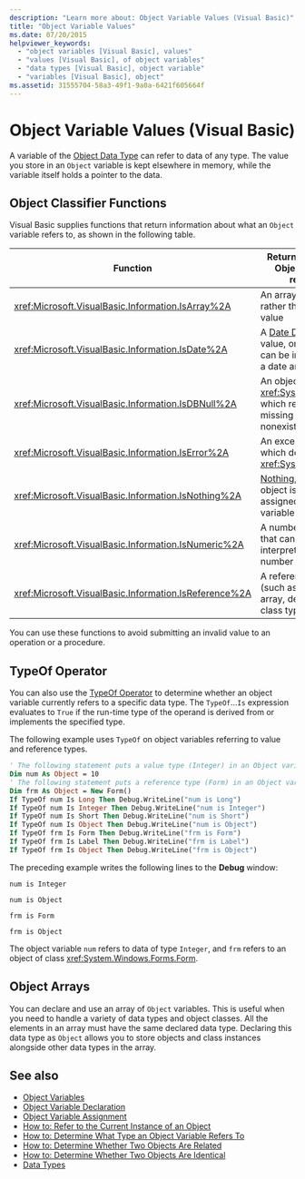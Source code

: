 ```yaml
---
description: "Learn more about: Object Variable Values (Visual Basic)"
title: "Object Variable Values"
ms.date: 07/20/2015
helpviewer_keywords: 
  - "object variables [Visual Basic], values"
  - "values [Visual Basic], of object variables"
  - "data types [Visual Basic], object variable"
  - "variables [Visual Basic], object"
ms.assetid: 31555704-58a3-49f1-9a0a-6421f605664f
---
```

# Object Variable Values (Visual Basic)

A variable of the [Object Data Type](../../../language-reference/data-types/object-data-type.md) can refer to data of any type. The value you store in an `Object` variable is kept elsewhere in memory, while the variable itself holds a pointer to the data.  
  
## Object Classifier Functions  

 Visual Basic supplies functions that return information about what an `Object` variable refers to, as shown in the following table.  
  
|Function|Returns True if the Object variable refers to|  
|--------------|---------------------------------------------------|  
|<xref:Microsoft.VisualBasic.Information.IsArray%2A>|An array of values, rather than a single value|  
|<xref:Microsoft.VisualBasic.Information.IsDate%2A>|A [Date Data Type](../../../language-reference/data-types/date-data-type.md) value, or a string that can be interpreted as a date and time value|  
|<xref:Microsoft.VisualBasic.Information.IsDBNull%2A>|An object of type <xref:System.DBNull>, which represents missing or nonexistent data|  
|<xref:Microsoft.VisualBasic.Information.IsError%2A>|An exception object, which derives from <xref:System.Exception>|  
|<xref:Microsoft.VisualBasic.Information.IsNothing%2A>|[Nothing](../../../language-reference/nothing.md), that is, no object is currently assigned to the variable|  
|<xref:Microsoft.VisualBasic.Information.IsNumeric%2A>|A number, or a string that can be interpreted as a number|  
|<xref:Microsoft.VisualBasic.Information.IsReference%2A>|A reference type (such as a string, array, delegate, or class type)|  
  
 You can use these functions to avoid submitting an invalid value to an operation or a procedure.  
  
## TypeOf Operator  

 You can also use the [TypeOf Operator](../../../language-reference/operators/typeof-operator.md) to determine whether an object variable currently refers to a specific data type. The `TypeOf`...`Is` expression evaluates to `True` if the run-time type of the operand is derived from or implements the specified type.  
  
 The following example uses `TypeOf` on object variables referring to value and reference types.  
  
```vb  
' The following statement puts a value type (Integer) in an Object variable.  
Dim num As Object = 10  
' The following statement puts a reference type (Form) in an Object variable.  
Dim frm As Object = New Form()  
If TypeOf num Is Long Then Debug.WriteLine("num is Long")  
If TypeOf num Is Integer Then Debug.WriteLine("num is Integer")  
If TypeOf num Is Short Then Debug.WriteLine("num is Short")  
If TypeOf num Is Object Then Debug.WriteLine("num is Object")  
If TypeOf frm Is Form Then Debug.WriteLine("frm is Form")  
If TypeOf frm Is Label Then Debug.WriteLine("frm is Label")  
If TypeOf frm Is Object Then Debug.WriteLine("frm is Object")  
```  
  
 The preceding example writes the following lines to the **Debug** window:  
  
 `num is Integer`  
  
 `num is Object`  
  
 `frm is Form`  
  
 `frm is Object`  
  
 The object variable `num` refers to data of type `Integer`, and `frm` refers to an object of class <xref:System.Windows.Forms.Form>.  
  
## Object Arrays  

 You can declare and use an array of `Object` variables. This is useful when you need to handle a variety of data types and object classes. All the elements in an array must have the same declared data type. Declaring this data type as `Object` allows you to store objects and class instances alongside other data types in the array.  
  
## See also

- [Object Variables](object-variables.md)
- [Object Variable Declaration](object-variable-declaration.md)
- [Object Variable Assignment](object-variable-assignment.md)
- [How to: Refer to the Current Instance of an Object](how-to-refer-to-the-current-instance-of-an-object.md)
- [How to: Determine What Type an Object Variable Refers To](how-to-determine-what-type-an-object-variable-refers-to.md)
- [How to: Determine Whether Two Objects Are Related](how-to-determine-whether-two-objects-are-related.md)
- [How to: Determine Whether Two Objects Are Identical](how-to-determine-whether-two-objects-are-identical.md)
- [Data Types](../data-types/index.md)
